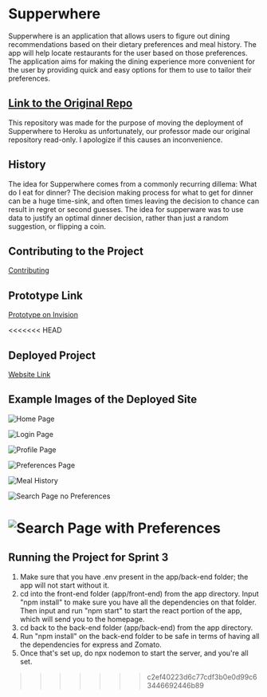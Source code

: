 # Supperwhere

Supperwhere is an application that allows users to figure out dining recommendations based on their dietary preferences and meal history. The app will help locate restaurants for the user based on those preferences. The application aims for making the dining experience more convenient for the user by providing quick and easy options for them to use to tailor their preferences.

## [Link to the Original Repo](https://github.com/nyu-software-engineering/spring-2020-crystal-balboa)

This repository was made for the purpose of moving the deployment of Supperwhere to Heroku as unfortunately, our professor made our original repository read-only. I apologize if this causes an inconvenience.

## History

The idea for Supperwhere comes from a commonly recurring dillema: What do I eat for dinner? The decision making process for what to get for dinner can be a huge time-sink, and often times leaving the decision to chance can result in regret or second guesses. The idea for supperware was to use data to justify an optimal dinner decision, rather than just a random suggestion, or flipping a coin.

## Contributing to the Project

[Contributing](https://github.com/nyu-software-engineering/spring-2020-crystal-balboa/blob/master/CONTRIBUTING.md)

## Prototype Link

[Prototype on Invision](https://projects.invisionapp.com/share/MGW6PTTJ4HP#/screens/407491823_Login_Page)

<<<<<<< HEAD
## Deployed Project
[Website Link](http://157.245.94.160:3000/)


## Example Images of the Deployed Site

![Home Page](Home_Screen.PNG)

![Login Page](Login_Screen.PNG)

![Profile Page](Profile_Page.PNG)

![Preferences Page](Preferences_Page.PNG)

![Meal History](Meal_History.PNG)

![Search Page no Preferences](Search_Page_No_Prefs.PNG)

![Search Page with Preferences](Search_Page_With_Prefs.PNG)
=======
## Running the Project for Sprint 3

1. Make sure that you have .env present in the app/back-end folder; the app will not start without it. 
2. cd into the front-end folder (app/front-end) from the app directory. Input "npm install" to make sure you have all the dependencies on that folder. Then input and run "npm start" to start the react portion of the app, which will send you to the homepage.
3. cd back to the back-end folder (app/back-end) from the app directory.
5. Run "npm install" on the back-end folder to be safe in terms of having all the dependencies for express and Zomato.
6. Once that's set up, do npx nodemon to start the server, and you're all set.
>>>>>>> c2ef40223d6c77cdf3b0e0d99c63446692446b89
